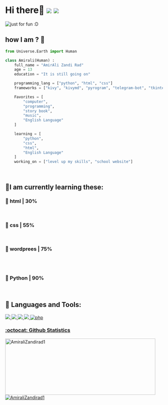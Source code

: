 # Hi there👋  ![](https://komarev.com/ghpvc/?username=AmiraliZandirad1&color=green&&style=flat)  [![](https://img.shields.io/static/v1?label=Sponsor&message=%E2%9D%A4&logo=GitHub&color=%23fe8e86)](https://github.com/AmiraliZandirad1) 


<img src="https://raw.githubusercontent.com/AmiraliZandirad1/AmiraliZandirad1/b89d8634b7e7801b280a7f81b406fcf38fe1c7ec/github-contribution-grid-snake.svg" alt="just for fun :D">

## how I am ? 🤔
```py
from Universe.Earth import Human

class Amirali(Human) :
    full_name = "AmirAli Zandi Rad"
    age = 13
    education = "It is still going on"

    programming_lang = ["python", "html", "css"]
    frameworks = ["kivy", "kivymd", "pyrogram", "telegram-bot", "tkinter",...]

    Favorites = [
        "computer",
        "programming",
        "story book",
        "music",
        "English Language"
    ]

    learning = [
        "python",
        "css",
        "html",
        "English Language"
    ]
    working_on = ["level up my skills", "school website"]

```
<br>
<h2 align="left">🌱I am currently learning these:</h2>
<h3 align="left">🔮 html | 30%</h3><img align="left" src="https://raw.githubusercontent.com/AmiraliZandirad1/AmiraliZandirad1/main/bar.png" width="150px" height="16px">
<br>
<h3 align="left">🔮 css | 55%</h3><img align="left" src="https://raw.githubusercontent.com/AmiraliZandirad1/AmiraliZandirad1/main/bar.png" width="275px" height="16px">
<br>
<h3 align="left">🔮 wordprees | 75%</h3><img align="left" src="https://raw.githubusercontent.com/AmiraliZandirad1/AmiraliZandirad1/main/bar.png" width="475px" height="16px">
<br>
<br>
<h3 align="left">🔮 Python | 90%</h3><img align="left" src="https://raw.githubusercontent.com/AmiraliZandirad1/AmiraliZandirad1/main/bar.png" width="600px" height="16px">
<br>

## 🚀 Languages and Tools:
<p align="left"> 
        <a href="https://www.w3.org/html/" target="_blank"> <img src="https://img.icons8.com/color/48/000000/html-5.png"/> </a> 
        <a href="https://www.w3schools.com/css/" target="_blank"> <img src="https://img.icons8.com/color/48/000000/css3.png"/> </a>
        <a href="https://firebase.google.com/" target="_blank"> <img src="https://img.icons8.com/color/48/000000/firebase.png"/> </a>
        <a href="https://www.python.org" target="_blank"> <img src="https://img.icons8.com/color/48/000000/python.png"/> </a>
        <a href="https://www.php.net" target="_blank"> <img src="https://img.icons8.com/ios-filled/50/000000/php-logo.png" alt="php"/
        </a> 
</p>

### :octocat: Github Statistics

<p align="left">
<img  src="https://github-readme-stats.vercel.app/api?username=AmiraliZandirad1&show_icons=true&theme=radical" alt="AmiraliZandirad1" width="480" height="180" />
<img src="https://github-readme-stats.vercel.app/api/top-langs/?username=AmiraliZandirad1&layout=compact&hide=html&theme=radical" alt="AmiraliZandirad1"/>
</p>
